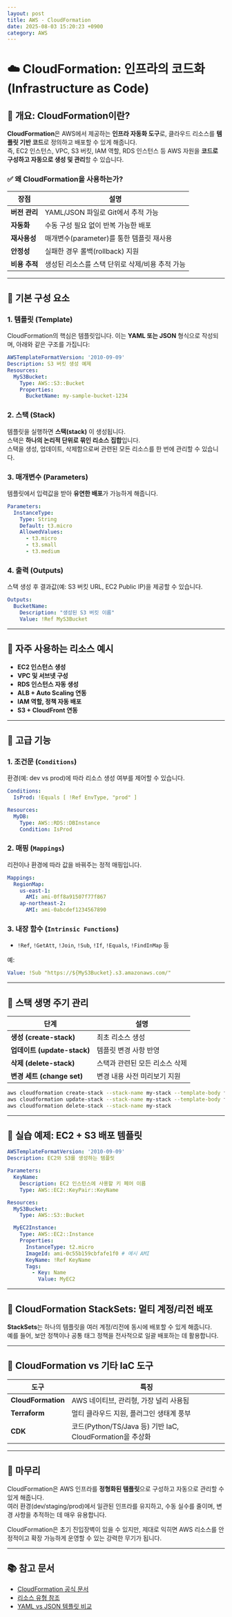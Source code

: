 ```yaml
---
layout: post
title: AWS - CloudFormation
date: 2025-08-03 15:20:23 +0900
category: AWS
---
```

# ☁️ CloudFormation: 인프라의 코드화 (Infrastructure as Code)

## 🔸 개요: CloudFormation이란?

**CloudFormation**은 AWS에서 제공하는 **인프라 자동화 도구**로, 클라우드 리소스를 **템플릿 기반 코드**로 정의하고 배포할 수 있게 해줍니다.  
즉, EC2 인스턴스, VPC, S3 버킷, IAM 역할, RDS 인스턴스 등 AWS 자원을 **코드로 구성하고 자동으로 생성 및 관리**할 수 있습니다.

### ✅ 왜 CloudFormation을 사용하는가?

| 장점 | 설명 |
|------|------|
| **버전 관리** | YAML/JSON 파일로 Git에서 추적 가능 |
| **자동화** | 수동 구성 필요 없이 반복 가능한 배포 |
| **재사용성** | 매개변수(parameter)를 통한 템플릿 재사용 |
| **안정성** | 실패한 경우 롤백(rollback) 지원 |
| **비용 추적** | 생성된 리소스를 스택 단위로 삭제/비용 추적 가능 |

---

## 🔸 기본 구성 요소

### 1. 템플릿 (Template)

CloudFormation의 핵심은 템플릿입니다. 이는 **YAML 또는 JSON** 형식으로 작성되며, 아래와 같은 구조를 가집니다:

```yaml
AWSTemplateFormatVersion: '2010-09-09'
Description: S3 버킷 생성 예제
Resources:
  MyS3Bucket:
    Type: AWS::S3::Bucket
    Properties:
      BucketName: my-sample-bucket-1234
```

### 2. 스택 (Stack)

템플릿을 실행하면 **스택(stack)** 이 생성됩니다.  
스택은 **하나의 논리적 단위로 묶인 리소스 집합**입니다.  
스택을 생성, 업데이트, 삭제함으로써 관련된 모든 리소스를 한 번에 관리할 수 있습니다.

### 3. 매개변수 (Parameters)

템플릿에서 입력값을 받아 **유연한 배포**가 가능하게 해줍니다.

```yaml
Parameters:
  InstanceType:
    Type: String
    Default: t3.micro
    AllowedValues:
      - t3.micro
      - t3.small
      - t3.medium
```

### 4. 출력 (Outputs)

스택 생성 후 결과값(예: S3 버킷 URL, EC2 Public IP)을 제공할 수 있습니다.

```yaml
Outputs:
  BucketName:
    Description: "생성된 S3 버킷 이름"
    Value: !Ref MyS3Bucket
```

---

## 🔸 자주 사용하는 리소스 예시

- **EC2 인스턴스 생성**
- **VPC 및 서브넷 구성**
- **RDS 인스턴스 자동 생성**
- **ALB + Auto Scaling 연동**
- **IAM 역할, 정책 자동 배포**
- **S3 + CloudFront 연동**

---

## 🔸 고급 기능

### 1. 조건문 (`Conditions`)

환경(예: dev vs prod)에 따라 리소스 생성 여부를 제어할 수 있습니다.

```yaml
Conditions:
  IsProd: !Equals [ !Ref EnvType, "prod" ]

Resources:
  MyDB:
    Type: AWS::RDS::DBInstance
    Condition: IsProd
```

### 2. 매핑 (`Mappings`)

리전이나 환경에 따라 값을 바꿔주는 정적 매핑입니다.

```yaml
Mappings:
  RegionMap:
    us-east-1:
      AMI: ami-0ff8a91507f77f867
    ap-northeast-2:
      AMI: ami-0abcdef1234567890
```

### 3. 내장 함수 (`Intrinsic Functions`)

- `!Ref`, `!GetAtt`, `!Join`, `!Sub`, `!If`, `!Equals`, `!FindInMap` 등

예:

```yaml
Value: !Sub "https://${MyS3Bucket}.s3.amazonaws.com/"
```

---

## 🔸 스택 생명 주기 관리

| 단계 | 설명 |
|------|------|
| **생성 (create-stack)** | 최초 리소스 생성 |
| **업데이트 (update-stack)** | 템플릿 변경 사항 반영 |
| **삭제 (delete-stack)** | 스택과 관련된 모든 리소스 삭제 |
| **변경 세트 (change set)** | 변경 내용 사전 미리보기 지원 |

```bash
aws cloudformation create-stack --stack-name my-stack --template-body file://template.yaml
aws cloudformation update-stack --stack-name my-stack --template-body file://template.yaml
aws cloudformation delete-stack --stack-name my-stack
```

---

## 🔸 실습 예제: EC2 + S3 배포 템플릿

```yaml
AWSTemplateFormatVersion: '2010-09-09'
Description: EC2와 S3를 생성하는 템플릿

Parameters:
  KeyName:
    Description: EC2 인스턴스에 사용할 키 페어 이름
    Type: AWS::EC2::KeyPair::KeyName

Resources:
  MyS3Bucket:
    Type: AWS::S3::Bucket

  MyEC2Instance:
    Type: AWS::EC2::Instance
    Properties:
      InstanceType: t2.micro
      ImageId: ami-0c55b159cbfafe1f0 # 예시 AMI
      KeyName: !Ref KeyName
      Tags:
        - Key: Name
          Value: MyEC2
```

---

## 🔸 CloudFormation StackSets: 멀티 계정/리전 배포

**StackSets**는 하나의 템플릿을 여러 계정/리전에 동시에 배포할 수 있게 해줍니다.  
예를 들어, 보안 정책이나 공통 태그 정책을 전사적으로 일괄 배포하는 데 활용합니다.

---

## 🔸 CloudFormation vs 기타 IaC 도구

| 도구 | 특징 |
|------|------|
| **CloudFormation** | AWS 네이티브, 관리형, 가장 널리 사용됨 |
| **Terraform** | 멀티 클라우드 지원, 플러그인 생태계 풍부 |
| **CDK** | 코드(Python/TS/Java 등) 기반 IaC, CloudFormation을 추상화 |

---

## 🧠 마무리

CloudFormation은 AWS 인프라를 **정형화된 템플릿**으로 구성하고 자동으로 관리할 수 있게 해줍니다.  
여러 환경(dev/staging/prod)에서 일관된 인프라를 유지하고, 수동 실수를 줄이며, 변경 사항을 추적하는 데 매우 유용합니다.

CloudFormation은 초기 진입장벽이 있을 수 있지만, 제대로 익히면 AWS 리소스를 안정적이고 확장 가능하게 운영할 수 있는 강력한 무기가 됩니다.

---

## 📚 참고 문서

- [CloudFormation 공식 문서](https://docs.aws.amazon.com/cloudformation/)
- [리소스 유형 참조](https://docs.aws.amazon.com/AWSCloudFormation/latest/UserGuide/aws-template-resource-type-ref.html)
- [YAML vs JSON 템플릿 비교](https://docs.aws.amazon.com/AWSCloudFormation/latest/UserGuide/template-formats.html)
